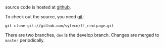 source code is hosted at [github](http://github.com/sylecn/ff_nextpage/).

To check out the source, you need [git](http://git-scm.com):
```
git clone git://github.com/sylecn/ff_nextpage.git
```

There are two branches, `dev` is the develop branch. Changes are merged to `master` periodically.